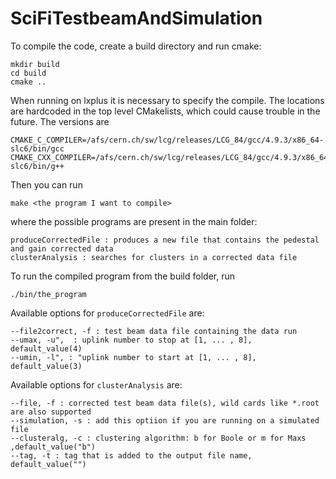 # SciFiTestbeamAndSimulation
To compile the code, create a build directory and run cmake:
```
mkdir build
cd build
cmake ..
```
When running on lxplus it is necessary to specify the compile. The locations are hardcoded in the top level CMakelists, which could cause trouble in the future.
The versions are
```
CMAKE_C_COMPILER=/afs/cern.ch/sw/lcg/releases/LCG_84/gcc/4.9.3/x86_64-slc6/bin/gcc
CMAKE_CXX_COMPILER=/afs/cern.ch/sw/lcg/releases/LCG_84/gcc/4.9.3/x86_64-slc6/bin/g++
```
Then you can run
```
make <the program I want to compile>
```
where the possible programs are present in the main folder:
```
produceCorrectedFile : produces a new file that contains the pedestal and gain corrected data
clusterAnalysis : searches for clusters in a corrected data file
```
To run the compiled program from the build folder, run
```
./bin/the_program
```

Available options for `produceCorrectedFile` are:
```
--file2correct, -f : test beam data file containing the data run
--umax, -u",  : uplink number to stop at [1, ... , 8], default_value(4)
--umin, -l", : "uplink number to start at [1, ... , 8], default_value(3)
```

Available options for `clusterAnalysis` are:
```
--file, -f : corrected test beam data file(s), wild cards like *.root are also supported
--simulation, -s : add this optiion if you are running on a simulated file
--clusteralg, -c : clustering algorithm: b for Boole or m for Maxs ,default_value("b")
--tag, -t : tag that is added to the output file name, default_value("")
```
